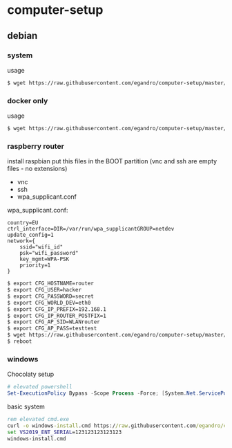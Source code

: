 # computer-setup


## debian


### system 
usage

```bash
$ wget https://raw.githubusercontent.com/egandro/computer-setup/master/debian-install.sh && chmod 755 ./debian-install.sh && ./debian-install.sh
```



### docker only
usage

```bash
$ wget https://raw.githubusercontent.com/egandro/computer-setup/master/debian-docker.sh && chmod 755 ./debian-docker.sh && sudo ./debian-docker.sh
```

### raspberry router
install raspbian
put this files in the BOOT partition (vnc and ssh are empty files - no extensions)
  - vnc
  - ssh
  - wpa_supplicant.conf

wpa_supplicant.conf:
```
country=EU
ctrl_interface=DIR=/var/run/wpa_supplicantGROUP=netdev
update_config=1
network={
    ssid="wifi_id"
    psk="wifi_password"
    key_mgmt=WPA-PSK
    priority=1
}
```


```bash
$ export CFG_HOSTNAME=router
$ export CFG_USER=hacker
$ export CFG_PASSWORD=secret
$ export CFG_WORLD_DEV=eth0
$ export CFG_IP_PREFIX=192.168.1
$ export CFG_IP_ROUTER_POSTFIX=1
$ export CFG_AP_SID=WLANrouter
$ export CFG_AP_PASS=testtest
$ wget https://raw.githubusercontent.com/egandro/computer-setup/master/pi-router.sh && chmod 755 ./pi-router.sh && sudo -E ./pi-router.sh
$ reboot
```



### windows 

Chocolaty setup
```powershell
# elevated powershell
Set-ExecutionPolicy Bypass -Scope Process -Force; [System.Net.ServicePointManager]::SecurityProtocol = [System.Net.ServicePointManager]::SecurityProtocol -bor 3072; iex ((New-Object System.Net.WebClient).DownloadString('https://chocolatey.org/install.ps1'))
```

basic system

```cmd
rem elevated cmd.exe
curl -o windows-install.cmd https://raw.githubusercontent.com/egandro/computer-setup/master/windows-install.cmd 
set VS2019_ENT_SERIAL=123123123123123
windows-install.cmd
```


